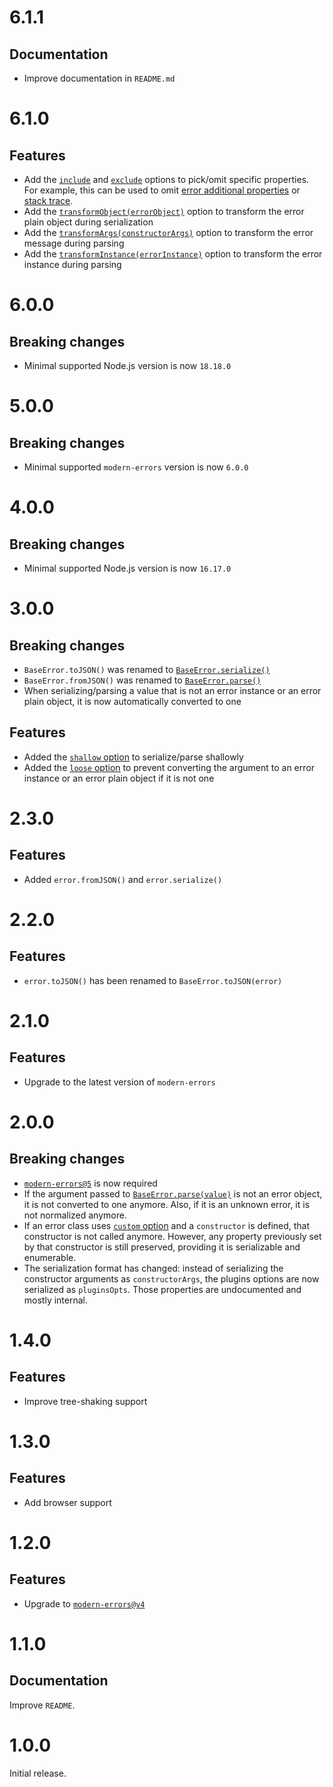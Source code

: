 # 6.1.1

## Documentation

- Improve documentation in `README.md`

# 6.1.0

## Features

- Add the [`include`](README.md#include) and [`exclude`](README.md#exclude)
  options to pick/omit specific properties. For example, this can be used to
  omit [error additional properties](README.md#omit-additional-error-properties)
  or [stack trace](README.md#omit-stack-traces).
- Add the
  [`transformObject(errorObject)`](README.md#transformobjecterrorobject-errorinstance)
  option to transform the error plain object during serialization
- Add the
  [`transformArgs(constructorArgs)`](README.md#transformargsconstructorargs-errorobject-errorclass)
  option to transform the error message during parsing
- Add the
  [`transformInstance(errorInstance)`](README.md#transforminstanceerrorinstance-errorobject)
  option to transform the error instance during parsing

# 6.0.0

## Breaking changes

- Minimal supported Node.js version is now `18.18.0`

# 5.0.0

## Breaking changes

- Minimal supported `modern-errors` version is now `6.0.0`

# 4.0.0

## Breaking changes

- Minimal supported Node.js version is now `16.17.0`

# 3.0.0

## Breaking changes

- `BaseError.toJSON()` was renamed to
  [`BaseError.serialize()`](README.md#baseerrorserializeerror)
- `BaseError.fromJSON()` was renamed to
  [`BaseError.parse()`](README.md#baseerrorparseerrorobject)
- When serializing/parsing a value that is not an error instance or an error
  plain object, it is now automatically converted to one

## Features

- Added the [`shallow` option](README.md#shallow) to serialize/parse shallowly
- Added the [`loose` option](README.md#loose) to prevent converting the argument
  to an error instance or an error plain object if it is not one

# 2.3.0

## Features

- Added `error.fromJSON()` and `error.serialize()`

# 2.2.0

## Features

- `error.toJSON()` has been renamed to `BaseError.toJSON(error)`

# 2.1.0

## Features

- Upgrade to the latest version of `modern-errors`

# 2.0.0

## Breaking changes

- [`modern-errors@5`](https://github.com/ehmicky/modern-errors/releases/tag/5.0.0)
  is now required
- If the argument passed to
  [`BaseError.parse(value)`](README.md#baseerrorparseerrorobject) is not an
  error object, it is not converted to one anymore. Also, if it is an unknown
  error, it is not normalized anymore.
- If an error class uses
  [`custom` option](https://github.com/ehmicky/modern-errors#-custom-logic) and
  a `constructor` is defined, that constructor is not called anymore. However,
  any property previously set by that constructor is still preserved, providing
  it is serializable and enumerable.
- The serialization format has changed: instead of serializing the constructor
  arguments as `constructorArgs`, the plugins options are now serialized as
  `pluginsOpts`. Those properties are undocumented and mostly internal.

# 1.4.0

## Features

- Improve tree-shaking support

# 1.3.0

## Features

- Add browser support

# 1.2.0

## Features

- Upgrade to
  [`modern-errors@v4`](https://github.com/ehmicky/modern-errors/releases/tag/4.0.0)

# 1.1.0

## Documentation

Improve `README`.

# 1.0.0

Initial release.
